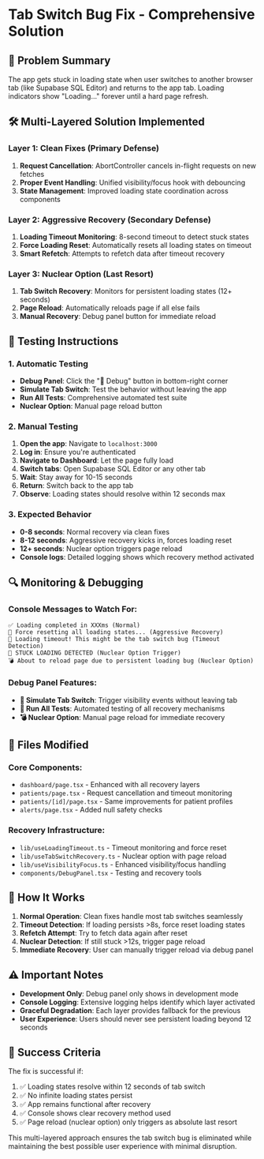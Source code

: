 # Tab Switch Bug Fix - Comprehensive Solution

## 🎯 Problem Summary
The app gets stuck in loading state when user switches to another browser tab (like Supabase SQL Editor) and returns to the app tab. Loading indicators show "Loading..." forever until a hard page refresh.

## 🛠️ Multi-Layered Solution Implemented

### Layer 1: Clean Fixes (Primary Defense)
1. **Request Cancellation**: AbortController cancels in-flight requests on new fetches
2. **Proper Event Handling**: Unified visibility/focus hook with debouncing
3. **State Management**: Improved loading state coordination across components

### Layer 2: Aggressive Recovery (Secondary Defense)  
1. **Loading Timeout Monitoring**: 8-second timeout to detect stuck states
2. **Force Loading Reset**: Automatically resets all loading states on timeout
3. **Smart Refetch**: Attempts to refetch data after timeout recovery

### Layer 3: Nuclear Option (Last Resort)
1. **Tab Switch Recovery**: Monitors for persistent loading states (12+ seconds)
2. **Page Reload**: Automatically reloads page if all else fails
3. **Manual Recovery**: Debug panel button for immediate reload

## 🧪 Testing Instructions

### 1. Automatic Testing
- **Debug Panel**: Click the "🐛 Debug" button in bottom-right corner
- **Simulate Tab Switch**: Test the behavior without leaving the app
- **Run All Tests**: Comprehensive automated test suite
- **Nuclear Option**: Manual page reload button

### 2. Manual Testing
1. **Open the app**: Navigate to `localhost:3000`
2. **Log in**: Ensure you're authenticated
3. **Navigate to Dashboard**: Let the page fully load
4. **Switch tabs**: Open Supabase SQL Editor or any other tab
5. **Wait**: Stay away for 10-15 seconds
6. **Return**: Switch back to the app tab
7. **Observe**: Loading states should resolve within 12 seconds max

### 3. Expected Behavior
- **0-8 seconds**: Normal recovery via clean fixes
- **8-12 seconds**: Aggressive recovery kicks in, forces loading reset
- **12+ seconds**: Nuclear option triggers page reload
- **Console logs**: Detailed logging shows which recovery method activated

## 🔍 Monitoring & Debugging

### Console Messages to Watch For:
```
✅ Loading completed in XXXms (Normal)
🔧 Force resetting all loading states... (Aggressive Recovery)
🚨 Loading timeout! This might be the tab switch bug (Timeout Detection)
🚨 STUCK LOADING DETECTED (Nuclear Option Trigger)
💣 About to reload page due to persistent loading bug (Nuclear Option)
```

### Debug Panel Features:
- **🔄 Simulate Tab Switch**: Trigger visibility events without leaving tab
- **🧪 Run All Tests**: Automated testing of all recovery mechanisms
- **💣 Nuclear Option**: Manual page reload for immediate recovery

## 📁 Files Modified

### Core Components:
- `dashboard/page.tsx` - Enhanced with all recovery layers
- `patients/page.tsx` - Request cancellation and timeout monitoring  
- `patients/[id]/page.tsx` - Same improvements for patient profiles
- `alerts/page.tsx` - Added null safety checks

### Recovery Infrastructure:
- `lib/useLoadingTimeout.ts` - Timeout monitoring and force reset
- `lib/useTabSwitchRecovery.ts` - Nuclear option with page reload
- `lib/useVisibilityFocus.ts` - Enhanced visibility/focus handling
- `components/DebugPanel.tsx` - Testing and recovery tools

## 🚀 How It Works

1. **Normal Operation**: Clean fixes handle most tab switches seamlessly
2. **Timeout Detection**: If loading persists >8s, force reset loading states
3. **Refetch Attempt**: Try to fetch data again after reset
4. **Nuclear Detection**: If still stuck >12s, trigger page reload
5. **Immediate Recovery**: User can manually trigger reload via debug panel

## ⚠️ Important Notes

- **Development Only**: Debug panel only shows in development mode
- **Console Logging**: Extensive logging helps identify which layer activated
- **Graceful Degradation**: Each layer provides fallback for the previous
- **User Experience**: Users should never see persistent loading beyond 12 seconds

## 🎯 Success Criteria

The fix is successful if:
1. ✅ Loading states resolve within 12 seconds of tab switch
2. ✅ No infinite loading states persist
3. ✅ App remains functional after recovery
4. ✅ Console shows clear recovery method used
5. ✅ Page reload (nuclear option) only triggers as absolute last resort

This multi-layered approach ensures the tab switch bug is eliminated while maintaining the best possible user experience with minimal disruption.